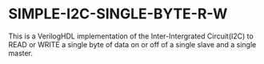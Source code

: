 # SIMPLE-I2C-SINGLE-BYTE-R-W
This is a VerilogHDL implementation of the Inter-Intergrated Circuit(I2C) to READ or WRITE  a single byte of data on or off of  a single slave and a single master.
